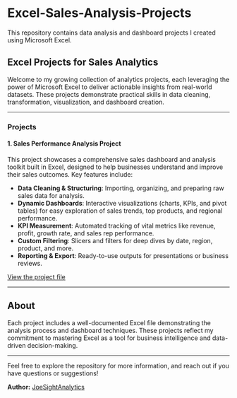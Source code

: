 # Excel-Sales-Analysis-Projects

This repository contains data analysis and dashboard projects I created using Microsoft Excel.

## Excel Projects for Sales Analytics

Welcome to my growing collection of analytics projects, each leveraging the power of Microsoft Excel to deliver actionable insights from real-world datasets. These projects demonstrate practical skills in data cleaning, transformation, visualization, and dashboard creation.

---

### Projects

#### 1. Sales Performance Analysis Project

This project showcases a comprehensive sales dashboard and analysis toolkit built in Excel, designed to help businesses understand and improve their sales outcomes. Key features include:

- **Data Cleaning & Structuring**: Importing, organizing, and preparing raw sales data for analysis.
- **Dynamic Dashboards**: Interactive visualizations (charts, KPIs, and pivot tables) for easy exploration of sales trends, top products, and regional performance.
- **KPI Measurement**: Automated tracking of vital metrics like revenue, profit, growth rate, and sales rep performance.
- **Custom Filtering**: Slicers and filters for deep dives by date, region, product, and more.
- **Reporting & Export**: Ready-to-use outputs for presentations or business reviews.

[View the project file](https://github.com/JoeSightAnalytics/Sales-Performance-Dashboard-/blob/main/Sales%20Performance%20Analysis%20Project.xlsx)

---

## About

Each project includes a well-documented Excel file demonstrating the analysis process and dashboard techniques. These projects reflect my commitment to mastering Excel as a tool for business intelligence and data-driven decision-making.

---

Feel free to explore the repository for more information, and reach out if you have questions or suggestions!

**Author:** [JoeSightAnalytics](https://github.com/JoeSightAnalytics)
